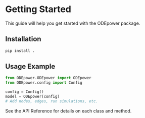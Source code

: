 # Getting Started

This guide will help you get started with the ODEpower package.

## Installation

```bash
pip install .
```

## Usage Example

```python
from ODEpower.ODEpower import ODEpower
from ODEpower.config import Config

config = Config()
model = ODEpower(config)
# Add nodes, edges, run simulations, etc.
```

See the API Reference for details on each class and method.
